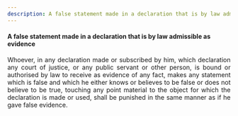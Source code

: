 ```yaml
---
description: A false statement made in a declaration that is by law admissible as evidence
---
```


#### A false statement made in a declaration that is by law admissible as evidence
<div style="text-align: justify">

Whoever, in any declaration made or subscribed by him, which declaration any court of justice, or any public servant or other person, is bound or authorised by law to receive as evidence of any fact, makes any statement which is false and which he either knows or believes to be false or does not believe to be true, touching any point material to the object for which the declaration is made or used, shall be punished in the same manner as if he gave false evidence.

</div>
